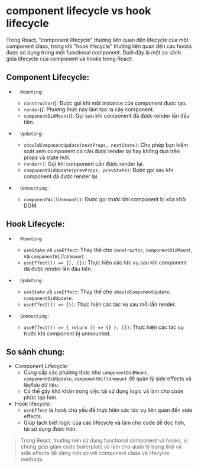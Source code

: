 # component lifecycle vs hook lifecycle

Trong React, "component lifecycle" thường liên quan đến lifecycle của một component class, trong khi "hook lifecycle" thường liên quan đến các hooks được sử dụng trong một functional component. Dưới đây là một so sánh giữa lifecycle của component và hooks trong React:
## Component Lifecycle:
* 		Mounting:
    * `constructor`(): Được gọi khi một instance của component được tạo.
    * `render`(): Phương thức này làm tạo ra cây component.
    * `componentDidMount`(): Gọi sau khi component đã được render lần đầu tiên.
* 		Updating:
    * `shouldComponentUpdate(nextProps, nextState)`: Cho phép bạn kiểm soát xem component có cần được render lại hay không dựa trên props và state mới.
    * `render()`: Gọi khi component cần được render lại.
    * `componentDidUpdate(prevProps, prevState)`: Được gọi sau khi component đã được render lại.
* 		Unmounting:
    * `componentWillUnmount()`: Được gọi trước khi component bị xóa khỏi DOM.
## Hook Lifecycle:
* 		Mounting:
    * `useState` và `useEffect`: Thay thế cho `constructor`, `componentDidMount`, và `componentWillUnmount`.
    * `useEffect(() => {}, [])`: Thực hiện các tác vụ sau khi component đã được render lần đầu tiên.
* 		Updating:
    * `useState` và `useEffect`: Thay thế cho `shouldComponentUpdate`, `componentDidUpdate`.
    * `useEffect(() => {})`: Thực hiện các tác vụ sau mỗi lần render.
* 		Unmounting:
    * `useEffect(() => { return () => {} }, [])`: Thực hiện các tác vụ trước khi component bị unmounted.

## So sánh chung:
* Component Lifecycle:
    * Cung cấp các phương thức như `componentDidMount`, `componentDidUpdate`, `componentWillUnmount` để quản lý side effects và lấy/lưu dữ liệu.
    * Có thể gây khó khăn trong việc tái sử dụng logic và làm cho code phức tạp hơn.
* Hook lifecycle:
    * `useEffect` là hook chủ yếu để thực hiện các tác vụ liên quan đến side effects.
    * Giúp tách biệt logic của các lifecycle và làm cho code dễ đọc hơn, tái sử dụng được hơn.

> Trong React, thường nên sử dụng functional component và hooks, vì chúng giúp giảm code boilerplate và làm cho quản lý trạng thái và side effects dễ dàng hơn so với component class và lifecycle methods.